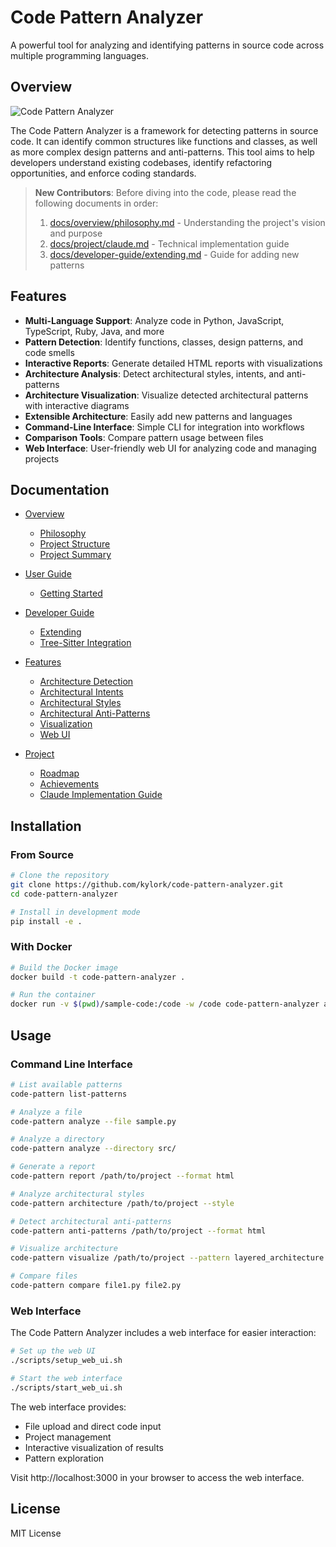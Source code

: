 # Code Pattern Analyzer

A powerful tool for analyzing and identifying patterns in source code across multiple programming languages.

## Overview

![Code Pattern Analyzer](https://img.shields.io/badge/Status-Prototype-blue)

The Code Pattern Analyzer is a framework for detecting patterns in source code. It can identify common structures like functions and classes, as well as more complex design patterns and anti-patterns. This tool aims to help developers understand existing codebases, identify refactoring opportunities, and enforce coding standards.

> **New Contributors**: Before diving into the code, please read the following documents in order:
> 1. [docs/overview/philosophy.md](docs/overview/philosophy.md) - Understanding the project's vision and purpose
> 2. [docs/project/claude.md](docs/project/claude.md) - Technical implementation guide 
> 3. [docs/developer-guide/extending.md](docs/developer-guide/extending.md) - Guide for adding new patterns

## Features

- **Multi-Language Support**: Analyze code in Python, JavaScript, TypeScript, Ruby, Java, and more
- **Pattern Detection**: Identify functions, classes, design patterns, and code smells
- **Interactive Reports**: Generate detailed HTML reports with visualizations
- **Architecture Analysis**: Detect architectural styles, intents, and anti-patterns
- **Architecture Visualization**: Visualize detected architectural patterns with interactive diagrams
- **Extensible Architecture**: Easily add new patterns and languages
- **Command-Line Interface**: Simple CLI for integration into workflows
- **Comparison Tools**: Compare pattern usage between files
- **Web Interface**: User-friendly web UI for analyzing code and managing projects

## Documentation

- [Overview](docs/overview/README.md)
  - [Philosophy](docs/overview/philosophy.md)
  - [Project Structure](docs/overview/structure.md)
  - [Project Summary](docs/overview/project-summary.md)

- [User Guide](docs/user-guide/getting-started.md)
  - [Getting Started](docs/user-guide/getting-started.md)

- [Developer Guide](docs/developer-guide/)
  - [Extending](docs/developer-guide/extending.md)
  - [Tree-Sitter Integration](docs/developer-guide/tree-sitter.md)

- [Features](docs/features/)
  - [Architecture Detection](docs/features/architecture-detection/overview.md)
  - [Architectural Intents](docs/features/architecture-detection/intents.md)
  - [Architectural Styles](docs/features/architecture-detection/styles.md)
  - [Architectural Anti-Patterns](docs/features/anti-patterns.md)
  - [Visualization](docs/features/visualization.md)
  - [Web UI](docs/features/web-ui/overview.md)

- [Project](docs/project/)
  - [Roadmap](docs/project/roadmap.md)
  - [Achievements](docs/project/achievements.md)
  - [Claude Implementation Guide](docs/project/claude.md)

## Installation

### From Source

```bash
# Clone the repository
git clone https://github.com/kylork/code-pattern-analyzer.git
cd code-pattern-analyzer

# Install in development mode
pip install -e .
```

### With Docker

```bash
# Build the Docker image
docker build -t code-pattern-analyzer .

# Run the container
docker run -v $(pwd)/sample-code:/code -w /code code-pattern-analyzer analyze --file sample.py
```

## Usage

### Command Line Interface

```bash
# List available patterns
code-pattern list-patterns

# Analyze a file
code-pattern analyze --file sample.py

# Analyze a directory
code-pattern analyze --directory src/

# Generate a report
code-pattern report /path/to/project --format html

# Analyze architectural styles
code-pattern architecture /path/to/project --style

# Detect architectural anti-patterns
code-pattern anti-patterns /path/to/project --format html

# Visualize architecture
code-pattern visualize /path/to/project --pattern layered_architecture

# Compare files
code-pattern compare file1.py file2.py
```

### Web Interface

The Code Pattern Analyzer includes a web interface for easier interaction:

```bash
# Set up the web UI
./scripts/setup_web_ui.sh

# Start the web interface
./scripts/start_web_ui.sh
```

The web interface provides:
- File upload and direct code input
- Project management
- Interactive visualization of results
- Pattern exploration

Visit http://localhost:3000 in your browser to access the web interface.

## License

MIT License